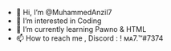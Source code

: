 - 👋 Hi, I’m @MuhammedAnzil7
- 👀 I’m interested in Coding
- 🌱 I’m currently learning Pawno & HTML
- 📫 How to reach me , Discord : ! ᴍᴀ7.™#7374

<!---
MuhammedAnzil7/MuhammedAnzil7 is a ✨ special ✨ repository because its `README.md` (this file) appears on your GitHub profile.
You can click the Preview link to take a look at your changes.
--->
